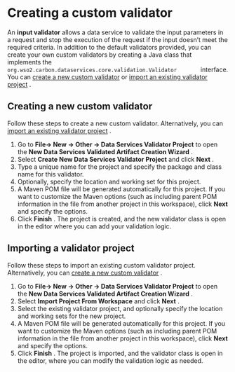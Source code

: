 # Creating a custom validator

An **input validator** allows a data service to validate the input
parameters in a request and stop the execution of the request if the
input doesn’t meet the required criteria. In addition to the default
validators provided, you can create your own custom validators by
creating a Java class that implements the
`         org.wso2.carbon.dataservices.core.validation.Validator        `
interface. You can [create a new custom
validator](#ManagingDataIntegrationArtifactsviaTooling-Creatinganewcustomvalidator)
or [import an existing validator
project](#ManagingDataIntegrationArtifactsviaTooling-Importingavalidatorproject)
.

## Creating a new custom validator

Follow these steps to create a new custom validator. Alternatively, you
can [import an existing validator
project](#ManagingDataIntegrationArtifactsviaTooling-Importingavalidatorproject)
.

1.  Go to **File-\> New -\> Other -\> Data Services Validator Project**
    to open the **New Data Services Validated Artifact Creation Wizard**
    .
2.  Select **Create New Data Services Validator Project** and click
    **Next** .
3.  Type a unique name for the project and specify the package and class
    name for this validator.
4.  Optionally, specify the location and working set for this project.
5.  A Maven POM file will be generated automatically for this project.
    If you want to customize the Maven options (such as including parent
    POM information in the file from another project in this workspace),
    click **Next** and specify the options.
6.  Click **Finish** . The project is created, and the new validator
    class is open in the editor where you can add your validation logic.

## Importing a validator project

Follow these steps to import an existing custom validator project.
Alternatively, you can [create a new custom
validator](#ManagingDataIntegrationArtifactsviaTooling-Creatinganewcustomvalidator)
.

1.  Go to **File-\> New -\> Other -\> Data Services Validator Project**
    to open the **New Data Services Validated Artifact Creation Wizard**
    .
2.  Select **Import Project From Workspace** and click **Next** .
3.  Select the existing validator project, and optionally specify the
    location and working sets for the new project.
4.  A Maven POM file will be generated automatically for this project.
    If you want to customize the Maven options (such as including parent
    POM information in the file from another project in this workspace),
    click **Next** and specify the options.
5.  Click **Finish** . The project is imported, and the validator class
    is open in the editor, where you can modify the validation logic as
    needed.